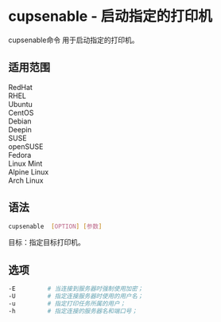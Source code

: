 # cupsenable - 启动指定的打印机

cupsenable命令 用于启动指定的打印机。

## 适用范围

<!-- <div class="svg linux">Linux</div> -->
<div class="svg redhat">RedHat</div>
<div class="svg rhel">RHEL</div>
<div class="svg ubuntu">Ubuntu</div>
<div class="svg centos">CentOS</div>
<div class="svg debian">Debian</div>
<div class="svg deepin">Deepin</div>
<div class="svg suse">SUSE</div>
<div class="svg opensuse">openSUSE</div>
<div class="svg fedora">Fedora</div>
<div class="svg linuxmint">Linux Mint</div>
<!-- <div class="svg mxlinux">MX Linux</div> -->
<div class="svg alpinelinux">Alpine Linux</div>
<div class="svg archlinux">Arch Linux</div>

## 语法

``` bash
cupsenable  [OPTION] [参数]
```
目标：指定目标打印机。

## 选项

``` bash
-E         # 当连接到服务器时强制使用加密；
-U         # 指定连接服务器时使用的用户名；
-u         # 指定打印任务所属的用户；
-h         # 指定连接的服务器名和端口号；
```

